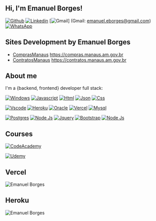 ## Hi, I'm Emanuel Borges!

[![Github](https://img.shields.io/badge/GitHub-100000?style=for-the-badge&logo=github&logoColor=white&link=https://github.com/emanueleborges)](https://github.com/emanueleborges)
[![Linkedin](https://img.shields.io/badge/LinkedIn-0077B5?style=for-the-badge&logo=linkedin&logoColor=white&link=https://www.linkedin.com/in/emanuel-melo-borges)](https://www.linkedin.com/in/emanuel-melo-borges)
[![Gmail](https://img.shields.io/badge/Gmail-D14836?style=for-the-badge&logo=gmail&logoColor=white&emanuel.eborges@gmail.com)] (Gmail: emanuel.eborges@gmail.com)
[![WhatsApp](https://img.shields.io/badge/WhatsApp-25D366?style=for-the-badge&logo=whatsapp&logoColor=white&link=5592999771376)](5592999771376)

## Sites Development by Emanuel Borges
- [ComprasManaus](https://compras.manaus.am.gov.br/) https://compras.manaus.am.gov.br
- [ContratosManaus](https://contratos.manaus.am.gov.br/) https://contratos.manaus.am.gov.br

## About me
I'm a {backend, frontend} developer full stack:

[![Windows](https://img.shields.io/badge/Windows-0078D6?style=for-the-badge&logo=windows&logoColor=white)]()
[![Javascript](https://img.shields.io/badge/JavaScript-323330?style=for-the-badge&logo=javascript&logoColor=F7DF1E)]()
[![Html](https://img.shields.io/badge/HTML5-E34F26?style=for-the-badge&logo=html5&logoColor=white)]()
[![Json](https://img.shields.io/badge/json-5E5C5C?style=for-the-badge&logo=json&logoColor=white)]()
[![Css](https://img.shields.io/badge/CSS3-1572B6?style=for-the-badge&logo=css3&logoColor=white)]()

[![Vscode](https://img.shields.io/badge/Visual_Studio_Code-0078D4?style=for-the-badge&logo=visual%20studio%20code&logoColor=whit)]()
[![Heroku](https://img.shields.io/badge/Heroku-430098?style=for-the-badge&logo=heroku&logoColor=white)]()
[![Oracle](https://img.shields.io/badge/Oracle-F80000?style=for-the-badge&logo=oracle&logoColor=black)]()
[![Vercel](https://img.shields.io/badge/Vercel-000000?style=for-the-badge&logo=vercel&logoColor=white)]()
[![Mysql](https://img.shields.io/badge/MySQL-005C84?style=for-the-badge&logo=mysql&logoColor=white)]()

[![Postgres](https://img.shields.io/badge/PostgreSQL-316192?style=for-the-badge&logo=postgresql&logoColor=white)]()
[![Node Js](https://img.shields.io/badge/Node.js-43853D?style=for-the-badge&logo=node.js&logoColor=white)]()
[![Jquery](https://img.shields.io/badge/jQuery-0769AD?style=for-the-badge&logo=jquery&logoColor=white)]()
[![Bootstrap](https://img.shields.io/badge/Bootstrap-563D7C?style=for-the-badge&logo=bootstrap&logoColor=white)]()
[![Node Js](https://img.shields.io/badge/PHP-777BB4?style=for-the-badge&logo=php&logoColor=white)]()


## Courses 
[![CodeAcademy](https://img.shields.io/badge/Codecademy-FFF0E5?style=for-the-badge&logo=codecademy&logoColor=303347)]()

[![Udemy](https://img.shields.io/badge/Udemy-EC5252?style=for-the-badge&logo=Udemy&logoColor=white)]()

## Vercel
![Emanuel Borges](https://github-readme-stats.vercel.app/api/top-langs/?username=emanueleborges)

## Heroku
![Emanuel Borges](https://github-readme-streak-stats.herokuapp.com/?user={emanuel.eborges@gmail.com})
